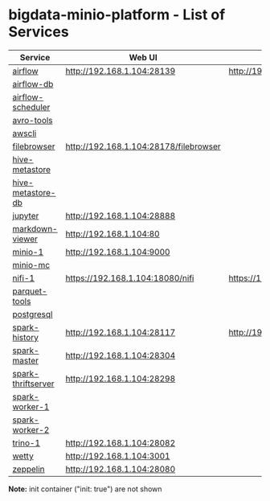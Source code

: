# bigdata-minio-platform - List of Services

| Service | Web UI | Rest API 
|-------------- |------|------------
|[airflow](./documentation/services/airflow )|<http://192.168.1.104:28139>|<http://192.168.1.104:28139/api/v1/dags>
|[airflow-db](./documentation/services/airflow )||
|[airflow-scheduler](./documentation/services/airflow )||
|[avro-tools](./documentation/services/avro-tools )||
|[awscli](./documentation/services/awscli )||
|[filebrowser](./documentation/services/filebrowser )|<http://192.168.1.104:28178/filebrowser>|
|[hive-metastore](./documentation/services/hive-metastore )||
|[hive-metastore-db](./documentation/services/hive-metastore )||
|[jupyter](./documentation/services/jupyter )|<http://192.168.1.104:28888>|
|[markdown-viewer](./documentation/services/markdown-viewer )|<http://192.168.1.104:80>|
|[minio-1](./documentation/services/minio )|<http://192.168.1.104:9000>|
|[minio-mc](./documentation/services/minio )||
|[nifi-1](./documentation/services/nifi )|<https://192.168.1.104:18080/nifi>|<https://192.168.1.104:18080/nifi-api>
|[parquet-tools](./documentation/services/parquet-tools )||
|[postgresql](./documentation/services/postgresql )||
|[spark-history](./documentation/services/spark-historyserver )|<http://192.168.1.104:28117>|<http://192.168.1.104:28117/api/v1>
|[spark-master](./documentation/services/spark )|<http://192.168.1.104:28304>|
|[spark-thriftserver](./documentation/services/spark-thriftserver )|<http://192.168.1.104:28298>|
|[spark-worker-1](./documentation/services/spark )||
|[spark-worker-2](./documentation/services/spark )||
|[trino-1](./documentation/services/trino )|<http://192.168.1.104:28082>|
|[wetty](./documentation/services/wetty )|<http://192.168.1.104:3001>|
|[zeppelin](./documentation/services/zeppelin )|<http://192.168.1.104:28080>||

**Note:** init container ("init: true") are not shown